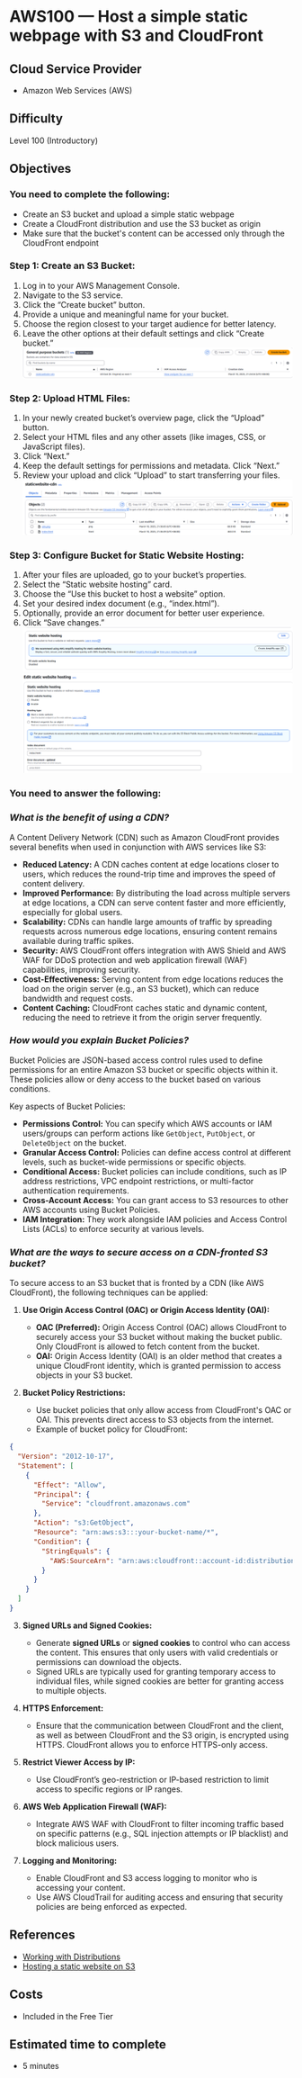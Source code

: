# AWS100 — Host a simple static webpage with S3 and CloudFront

## Cloud Service Provider
* Amazon Web Services (AWS)

## Difficulty
Level 100 (Introductory)

## Objectives

###  You need to complete the following:

* Create an S3 bucket and upload a simple static webpage
* Create a CloudFront distribution and use the S3 bucket as origin
* Make sure that the bucket's content can be accessed only through the CloudFront endpoint

### Step 1: Create an S3 Bucket:

1. Log in to your AWS Management Console.
2. Navigate to the S3 service.
3. Click the “Create bucket” button.
4. Provide a unique and meaningful name for your bucket.
5. Choose the region closest to your target audience for better latency.
6. Leave the other options at their default settings and click “Create bucket.”
![alt text](s3-cdn.png)

### Step 2: Upload HTML Files:

1. In your newly created bucket’s overview page, click the “Upload” button.
2. Select your HTML files and any other assets (like images, CSS, or JavaScript files).
3. Click “Next.”
4. Keep the default settings for permissions and metadata. Click “Next.”
5. Review your upload and click “Upload” to start transferring your files.
![alt text](html.png)

### Step 3: Configure Bucket for Static Website Hosting:

1. After your files are uploaded, go to your bucket’s properties.
2. Select the “Static website hosting” card.
3. Choose the “Use this bucket to host a website” option.
4. Set your desired index document (e.g., “index.html”).
5. Optionally, provide an error document for better user experience.
6. Click “Save changes.”
![alt text](static-host.png)
![alt text](static-host1.png)

###  You need to answer the following: 

### ***What is the benefit of using a CDN?***

A Content Delivery Network (CDN) such as Amazon CloudFront provides several benefits when used in conjunction with AWS services like S3:

- **Reduced Latency:** A CDN caches content at edge locations closer to users, which reduces the round-trip time and improves the speed of content delivery.
- **Improved Performance:** By distributing the load across multiple servers at edge locations, a CDN can serve content faster and more efficiently, especially for global users.
- **Scalability:** CDNs can handle large amounts of traffic by spreading requests across numerous edge locations, ensuring content remains available during traffic spikes.
- **Security:** AWS CloudFront offers integration with AWS Shield and AWS WAF for DDoS protection and web application firewall (WAF) capabilities, improving security.
- **Cost-Effectiveness:** Serving content from edge locations reduces the load on the origin server (e.g., an S3 bucket), which can reduce bandwidth and request costs.
- **Content Caching:** CloudFront caches static and dynamic content, reducing the need to retrieve it from the origin server frequently.

### ***How would you explain Bucket Policies?***

Bucket Policies are JSON-based access control rules used to define permissions for an entire Amazon S3 bucket or specific objects within it. These policies allow or deny access to the bucket based on various conditions.

Key aspects of Bucket Policies:

- **Permissions Control:** You can specify which AWS accounts or IAM users/groups can perform actions like `GetObject`, `PutObject`, or `DeleteObject` on the bucket.
- **Granular Access Control:** Policies can define access control at different levels, such as bucket-wide permissions or specific objects.
- **Conditional Access:** Bucket policies can include conditions, such as IP address restrictions, VPC endpoint restrictions, or multi-factor authentication requirements.
- **Cross-Account Access:** You can grant access to S3 resources to other AWS accounts using Bucket Policies.
- **IAM Integration:** They work alongside IAM policies and Access Control Lists (ACLs) to enforce security at various levels.

### ***What are the ways to secure access on a CDN-fronted S3 bucket?***

To secure access to an S3 bucket that is fronted by a CDN (like AWS CloudFront), the following techniques can be applied:

1. **Use Origin Access Control (OAC) or Origin Access Identity (OAI):**

    - **OAC (Preferred):** Origin Access Control (OAC) allows CloudFront to securely access your S3 bucket without making the bucket public. Only CloudFront is allowed to fetch content from the bucket.
    - **OAI:** Origin Access Identity (OAI) is an older method that creates a unique CloudFront identity, which is granted permission to access objects in your S3 bucket.

2. **Bucket Policy Restrictions:**

    - Use bucket policies that only allow access from CloudFront's OAC or OAI. This prevents direct access to S3 objects from the internet.
    - Example of bucket policy for CloudFront:
```json
{
  "Version": "2012-10-17",
  "Statement": [
    {
      "Effect": "Allow",
      "Principal": {
        "Service": "cloudfront.amazonaws.com"
      },
      "Action": "s3:GetObject",
      "Resource": "arn:aws:s3:::your-bucket-name/*",
      "Condition": {
        "StringEquals": {
          "AWS:SourceArn": "arn:aws:cloudfront::account-id:distribution/distribution-id"
        }
      }
    }
  ]
}
```

3. **Signed URLs and Signed Cookies:**

    - Generate **signed URLs** or **signed cookies** to control who can access the content. This ensures that only users with valid credentials or permissions can download the objects.
    - Signed URLs are typically used for granting temporary access to individual files, while signed cookies are better for granting access to multiple objects.

4. **HTTPS Enforcement:**

    - Ensure that the communication between CloudFront and the client, as well as between CloudFront and the S3 origin, is encrypted using HTTPS. CloudFront allows you to enforce HTTPS-only access.

5. **Restrict Viewer Access by IP:**

    - Use CloudFront’s geo-restriction or IP-based restriction to limit access to specific regions or IP ranges.


6. **AWS Web Application Firewall (WAF):**

    - Integrate AWS WAF with CloudFront to filter incoming traffic based on specific patterns (e.g., SQL injection attempts or IP blacklist) and block malicious users.

7. **Logging and Monitoring:**

    - Enable CloudFront and S3 access logging to monitor who is accessing your content.
    - Use AWS CloudTrail for auditing access and ensuring that security policies are being enforced as expected.

## References

* [Working with Distributions](https://docs.aws.amazon.com/AmazonCloudFront/latest/DeveloperGuide/distribution-working-with.html)
* [Hosting a static website on S3](https://docs.aws.amazon.com/AmazonS3/latest/dev/WebsiteHosting.html)

## Costs
- Included in the Free Tier

## Estimated time to complete
- 5 minutes
